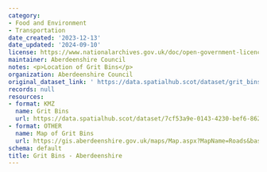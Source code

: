 ```yaml
---
category:
- Food and Environment
- Transportation
date_created: '2023-12-13'
date_updated: '2024-09-10'
license: https://www.nationalarchives.gov.uk/doc/open-government-licence/version/3/
maintainer: Aberdeenshire Council
notes: <p>Location of Grit Bins</p>
organization: Aberdeenshire Council
original_dataset_link: ' https://data.spatialhub.scot/dataset/grit_bins-as'
records: null
resources:
- format: KMZ
  name: Grit Bins
  url: https://data.spatialhub.scot/dataset/7cf53a9e-0143-4230-bef6-86264bc7f6d4/resource/b08441b6-2e78-4a24-9c58-7f41ec785ebf/download/grit_bins.kmz
- format: OTHER
  name: Map of Grit Bins
  url: https://gis.aberdeenshire.gov.uk/maps/Map.aspx?MapName=Roads&baselayer=OS%20Greyscale&datalayers=Grit%20Bins
schema: default
title: Grit Bins - Aberdeenshire
---
```

